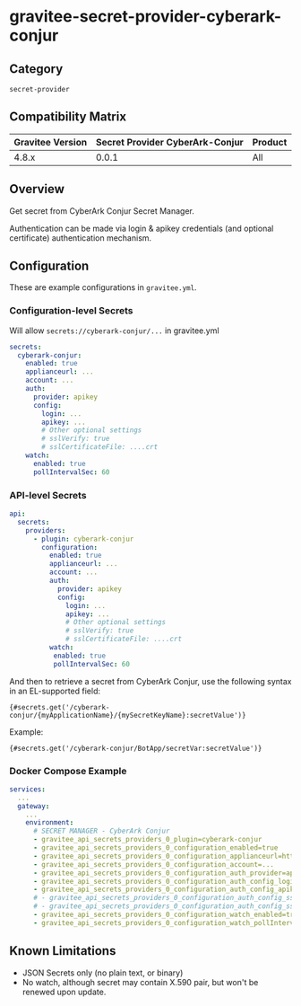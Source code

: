 # gravitee-secret-provider-cyberark-conjur

## Category

`secret-provider`

## Compatibility Matrix

| Gravitee Version | Secret Provider CyberArk-Conjur | Product |
|------------------|---------------------------------|---------|
| 4.8.x            | 0.0.1                           | All     |


## Overview

Get secret from CyberArk Conjur Secret Manager.

Authentication can be made via login & apikey credentials (and optional certificate) authentication mechanism.

## Configuration

These are example configurations in `gravitee.yml`.

### Configuration-level Secrets

Will allow `secrets://cyberark-conjur/...` in gravitee.yml

```YAML
secrets:
  cyberark-conjur:
    enabled: true
    applianceurl: ... 
    account: ...
    auth:
      provider: apikey
      config:
        login: ...
        apikey: ...
        # Other optional settings
        # sslVerify: true
        # sslCertificateFile: ....crt
    watch:
      enabled: true
      pollIntervalSec: 60
```

### API-level Secrets
```YAML
api:
  secrets:
    providers:
      - plugin: cyberark-conjur
        configuration:
          enabled: true
          applianceurl: ... 
          account: ...
          auth:
            provider: apikey
            config:
              login: ...
              apikey: ...
              # Other optional settings
              # sslVerify: true
              # sslCertificateFile: ....crt
          watch:
           enabled: true
           pollIntervalSec: 60
```

And then to retrieve a secret from CyberArk Conjur, use the following syntax in an EL-supported field:
```
{#secrets.get('/cyberark-conjur/{myApplicationName}/{mySecretKeyName}:secretValue')}
```
Example:
```
{#secrets.get('/cyberark-conjur/BotApp/secretVar:secretValue')}
```

### Docker Compose Example
```YAML
services:
  ...
  gateway:
    ...
    environment:
      # SECRET MANAGER - CyberArk Conjur
      - gravitee_api_secrets_providers_0_plugin=cyberark-conjur
      - gravitee_api_secrets_providers_0_configuration_enabled=true
      - gravitee_api_secrets_providers_0_configuration_applianceurl=https://conjur-host
      - gravitee_api_secrets_providers_0_configuration_account=...
      - gravitee_api_secrets_providers_0_configuration_auth_provider=apikey
      - gravitee_api_secrets_providers_0_configuration_auth_config_login=...
      - gravitee_api_secrets_providers_0_configuration_auth_config_apikey=...
      # - gravitee_api_secrets_providers_0_configuration_auth_config_sslVerify=true #default=true (Should never be disabled used in production)
      # - gravitee_api_secrets_providers_0_configuration_auth_config_sslCertificateFile=your_cert.crt #.crt file (trusted)
      - gravitee_api_secrets_providers_0_configuration_watch_enabled=true
      - gravitee_api_secrets_providers_0_configuration_watch_pollIntervalSec=30
```
      
## Known Limitations

* JSON Secrets only (no plain text, or binary)
* No watch, although secret may contain X.590 pair, but won't be renewed upon update.

